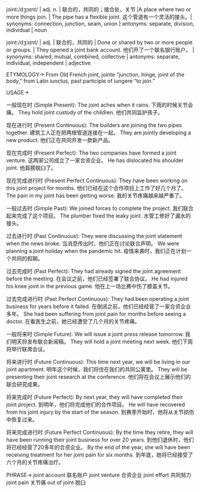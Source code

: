 joint:/dʒɔɪnt/ | adj. n. | 联合的，共同的；接合处，关节 |A place where two or more things join. | The pipe has a flexible joint.  这个管道有一个灵活的接头。| synonyms: connection, junction, seam, union | antonyms: separate, division, individual | noun

joint:/dʒɔɪnt/ | adj. | 联合的，共同的 | Done or shared by two or more people or groups. | They opened a joint bank account. 他们开了一个联名银行账户。 | synonyms: shared, mutual, combined, collective | antonyms: separate, individual, independent | adjective


ETYMOLOGY->
From Old French joint, jointe “junction, hinge, joint of the body,” from Latin iunctus, past participle of iungere “to join.”


USAGE->

一般现在时 (Simple Present):
The joint aches when it rains. 下雨的时候关节会痛。
They hold joint custody of the children. 他们共同监护孩子。


现在进行时 (Present Continuous):
The builders are joining the two pipes together. 建筑工人正在把两根管道连接在一起。
They are jointly developing a new product. 他们正在共同开发一款新产品。


现在完成时 (Present Perfect):
The two companies have formed a joint venture. 这两家公司成立了一家合资企业。
He has dislocated his shoulder joint. 他肩膀脱臼了。


现在完成进行时 (Present Perfect Continuous):
They have been working on this joint project for months. 他们已经在这个合作项目上工作了好几个月了。
The pain in my joint has been getting worse. 我的关节疼痛越来越严重了。


一般过去时 (Simple Past):
We joined forces to complete the project. 我们联合起来完成了这个项目。
The plumber fixed the leaky joint. 水管工修好了漏水的接头。


过去进行时 (Past Continuous):
They were discussing the joint statement when the news broke.  当消息传出时，他们正在讨论联合声明。
We were planning a joint holiday when the pandemic hit.  疫情来袭时，我们正在计划一个共同的假期。


过去完成时 (Past Perfect):
They had already signed the joint agreement before the meeting.  在会议之前，他们已经签署了联合协议。
He had injured his knee joint in the previous game. 他在上一场比赛中伤了膝盖关节。


过去完成进行时 (Past Perfect Continuous):
They had been operating a joint business for years before it failed.  在倒闭之前，他们已经经营了一家合资企业多年。
She had been suffering from joint pain for months before seeing a doctor.  在看医生之前，她已经遭受了几个月的关节疼痛。


一般将来时 (Simple Future):
We will issue a joint press release tomorrow. 我们明天将发布联合新闻稿。
They will hold a joint meeting next week.  他们下周将举行联席会议。


将来进行时 (Future Continuous):
This time next year, we will be living in our joint apartment. 明年这个时候，我们将住在我们的共同公寓里。
They will be presenting their joint research at the conference. 他们将在会议上展示他们的联合研究成果。


将来完成时 (Future Perfect):
By next year, they will have completed their joint project. 到明年，他们将完成他们的合作项目。
He will have recovered from his joint injury by the start of the season. 到赛季开始时，他将从关节损伤中恢复过来。


将来完成进行时 (Future Perfect Continuous):
By the time they retire, they will have been running their joint business for over 20 years. 到他们退休时，他们将已经经营了20多年的合资企业。
By the end of the year, she will have been receiving treatment for her joint pain for six months. 到年底，她将已经接受了六个月的关节疼痛治疗。



PHRASE->
joint account  联名账户
joint venture  合资企业
joint effort  共同努力
joint pain 关节痛
out of joint 脱臼



